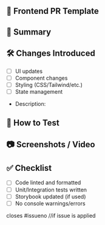 ## 🎨 Frontend PR Template

## 📌 Summary

<!-- Short description of the feature or fix -->

## 🛠️ Changes Introduced

- [ ] UI updates
- [ ] Component changes
- [ ] Styling (CSS/Tailwind/etc.)
- [ ] State management
- Description:

## 🧪 How to Test

<!-- How to test this on local/staging -->

## 📷 Screenshots / Video

<!-- Attach visual proof if UI is affected -->

## ✅ Checklist

- [ ] Code linted and formatted
- [ ] Unit/Integration tests written
- [ ] Storybook updated (if used)
- [ ] No console warnings/errors

closes #issueno  //if issue is applied

